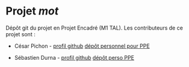 # Projet *mot*

Dépôt git du projet en Projet Encadré (M1 TAL). Les contributeurs de ce projet sont :

* César Pichon - [profil github](https://github.com/16arpi) [dépôt personnel pour PPE](https://github.com/16arpi/PPE1-2024)

* Sébastien Durna - [profil github](https://github.com/Seeeb3) [dépôt perso PPE](https://github.com/Seeeb3/PPE1-2024)
